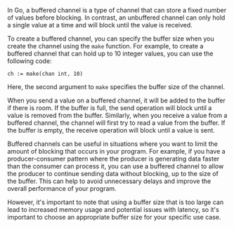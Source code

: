 In Go, a buffered channel is a type of channel that can store a fixed number of values before blocking. In contrast, an unbuffered channel can only hold a single value at a time and will block until the value is received.

To create a buffered channel, you can specify the buffer size when you create the channel using the `make` function. For example, to create a buffered channel that can hold up to 10 integer values, you can use the following code:

```
ch := make(chan int, 10)
```
Here, the second argument to `make` specifies the buffer size of the channel.

When you send a value on a buffered channel, it will be added to the buffer if there is room. If the buffer is full, the send operation will block until a value is removed from the buffer. Similarly, when you receive a value from a buffered channel, the channel will first try to read a value from the buffer. If the buffer is empty, the receive operation will block until a value is sent.

Buffered channels can be useful in situations where you want to limit the amount of blocking that occurs in your program. For example, if you have a producer-consumer pattern where the producer is generating data faster than the consumer can process it, you can use a buffered channel to allow the producer to continue sending data without blocking, up to the size of the buffer. This can help to avoid unnecessary delays and improve the overall performance of your program.

However, it's important to note that using a buffer size that is too large can lead to increased memory usage and potential issues with latency, so it's important to choose an appropriate buffer size for your specific use case.

